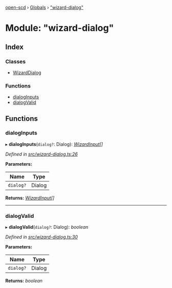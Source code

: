 [open-scd](../README.md) › [Globals](../globals.md) › ["wizard-dialog"](_wizard_dialog_.md)

# Module: "wizard-dialog"

## Index

### Classes

* [WizardDialog](../classes/_wizard_dialog_.wizarddialog.md)

### Functions

* [dialogInputs](_wizard_dialog_.md#dialoginputs)
* [dialogValid](_wizard_dialog_.md#dialogvalid)

## Functions

###  dialogInputs

▸ **dialogInputs**(`dialog?`: Dialog): *[WizardInput](_foundation_.md#wizardinput)[]*

*Defined in [src/wizard-dialog.ts:26](https://github.com/openscd/open-scd/blob/2f1ab2c/src/wizard-dialog.ts#L26)*

**Parameters:**

Name | Type |
------ | ------ |
`dialog?` | Dialog |

**Returns:** *[WizardInput](_foundation_.md#wizardinput)[]*

___

###  dialogValid

▸ **dialogValid**(`dialog?`: Dialog): *boolean*

*Defined in [src/wizard-dialog.ts:30](https://github.com/openscd/open-scd/blob/2f1ab2c/src/wizard-dialog.ts#L30)*

**Parameters:**

Name | Type |
------ | ------ |
`dialog?` | Dialog |

**Returns:** *boolean*
